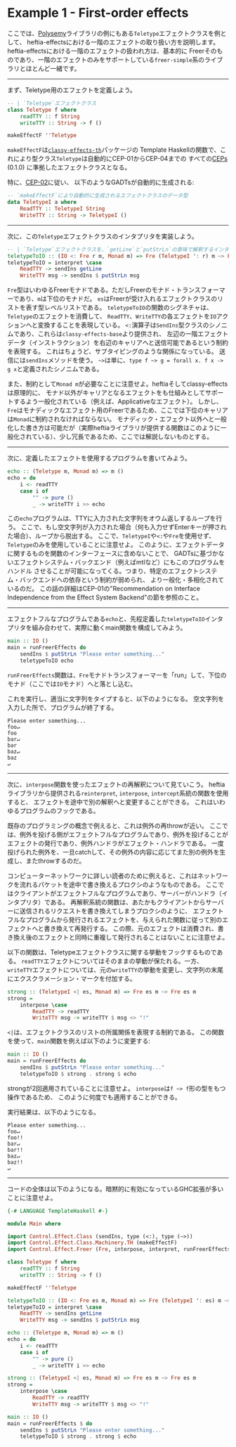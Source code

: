 # Example 1 - First-order effects

ここでは、[Polysemy](https://hackage.haskell.org/package/polysemy)ライブラリの例にもある`Teletype`エフェクトクラスを例として、
heftia-effectsにおける一階のエフェクトの取り扱い方を説明します。
heftia-effectsにおける一階のエフェクトの扱われ方は、基本的に
Freerそのものであり、一階のエフェクトのみをサポートしている`freer-simple`系のライブラリとほとんど一緒です。

---

まず、Teletype用のエフェクトを定義しよう。

```haskell
-- | `Teletype`エフェクトクラス
class Teletype f where
    readTTY :: f String
    writeTTY :: String -> f ()

makeEffectF ''Teletype
```

`makeEffectF`は[`classy-effects-th`](https://github.com/sayo-hs/classy-effects)パッケージの
Template Haskellの関数で、これにより型クラス`Teletype`は自動的にCEP-01からCEP-04までの
すべての[CEPs](https://github.com/sayo-hs/classy-effects/blob/master/CEPs/README.md) (0.1.0) に準拠したエフェクトクラスとなる。

特に、[CEP-02]((https://github.com/sayo-hs/classy-effects/blob/master/CEPs/CEP-02.md))に従い、
以下のようなGADTsが自動的に生成される:

```haskell
-- `makeEffectF`により自動的に生成されるエフェクトクラスのデータ型
data TeletypeI a where
    ReadTTY :: TeletypeI String
    WriteTTY :: String -> TeletypeI ()
```

---

次に、この`Teletype`エフェクトクラスのインタプリタを実装しよう。

```haskell
-- | `Teletype`エフェクトクラスを、`getLine`と`putStrLn`の意味で解釈するインタプリタ。
teletypeToIO :: (IO <: Fre r m, Monad m) => Fre (TeletypeI ': r) m ~> Fre r m
teletypeToIO = interpret \case
    ReadTTY -> sendIns getLine
    WriteTTY msg -> sendIns $ putStrLn msg
```

`Fre`型はいわゆるFreerモナドである。ただしFreerのモナド・トランスフォーマーであり、`m`は下位のモナドだ。
`es`はFreerが受け入れるエフェクトクラスのリストを表す型レベルリストである。
`teletypeToIO`の関数のシグネチャは、`Teletype`のエフェクトを消費して、
`ReadTTY`、`WriteTTY`の各エフェクトを`IO`アクションへと変換することを表現している。
`<:`演算子は`SendIns`型クラスのシノニムであり、これらは`classy-effects-base`より提供され、
左辺の一階エフェクトデータ（インストラクション）を右辺のキャリアへと送信可能であるという制約を表現する。
これはちょうど、サブタイピングのような関係になっている。
送信には`sendIns`メソッドを使う。
`~>`は単に、`type f ~> g = forall x. f x -> g x`と定義されたシノニムである。

また、制約として`Monad m`が必要なことに注意せよ。heftiaそしてclassy-effectsは原理的に、
モナド以外がキャリアとなるエフェクトをも仕組みとしてサポートするよう一般化されている（例えば、Applicativeなエフェクト）。
しかし、`Fre`はモナディックなエフェクト用のFreerであるため、ここでは下位のキャリアは`Monad`に制約されなければならない。
モナディック・エフェクト以外へと一般化した書き方は可能だが（実際heftiaライブラリが提供する関数はこのように一般化されている）、少し冗長であるため、ここでは解説しないものとする。

---

次に、定義したエフェクトを使用するプログラムを書いてみよう。

```haskell
echo :: (Teletype m, Monad m) => m ()
echo = do
    i <- readTTY
    case i of
        "" -> pure ()
        _ -> writeTTY i >> echo
```

この`echo`プログラムは、TTYに入力された文字列をオウム返しするループを行う。
ここで、もし空文字列が入力された場合（何も入力せずEnterキーが押された場合）、ループから脱出する。
ここで、`TeletypeI`や`<:`や`Fre`を使用せず、`Teletype`のみを使用していることに注意せよ。
このように、エフェクトデータに関するものを関数のインターフェースに含めないことで、
GADTsに基づかないエフェクトシステム・バックエンド（例えばmtlなど）にもこのプログラムをハンドル
させることが可能になってくる。つまり、特定のエフェクトシステム・バックエンドへの依存という制約が弱められ、
より一般化・多相化されているのだ。
この話の詳細はCEP-01の"Recommendation on Interface Independence from the Effect System Backend"の節を参照のこと。

---

エフェクトフルなプログラムである`echo`と、先程定義した`teletypeToIO`インタプリタを組み合わせて、実際に動くmain関数を構成してみよう。

```haskell
main :: IO ()
main = runFreerEffects do
    sendIns $ putStrLn "Please enter something..."
    teletypeToIO echo
```

`runFreerEffects`関数は、`Fre`モナドトランスフォーマーを「run」して、下位のモナド（ここでは`IO`モナド）へと落とし込む。

これを実行し、適当に文字列をタイプすると、以下のようになる。
空文字列を入力した所で、プログラムが終了する。

```
Please enter something...
foo↵
foo
bar↵
bar
baz↵
baz
↵
```

---

次に、`interpose`関数を使ったエフェクトの再解釈について見ていこう。
heftiaライブラリから提供される`reinterpret`, `interpose`, `intercept`系統の関数を使用すると、
エフェクトを途中で別の解釈へと変更することができる。
これはいわゆるプログラムのフックである。

既存のプログラミングの概念で例えると、これは例外の再throwが近い。
ここでは、例外を投げる側がエフェクトフルなプログラムであり、例外を投げることがエフェクトの発行であり、例外ハンドラがエフェクト・ハンドラである。
一度投げられた例外を、一旦catchして、その例外の内容に応じてまた別の例外を生成し、またthrowするのだ。

コンピューターネットワークに詳しい読者のために例えると、これはネットワークを流れるパケットを途中で書き換えるプロクシのようなものである。
ここではクライアントがエフェクトフルなプログラムであり、サーバーがハンドラ（インタプリタ）である。
再解釈系統の関数は、あたかもクライアントからサーバーに送信されるリクエストを書き換えてしまうプロクシのように、
エフェクトフルなプログラムから発行されるエフェクトを、与えられた関数に従って別のエフェクトへと書き換えて再発行する。
この際、元のエフェクトは消費され、書き換え後のエフェクトと同時に重複して発行されることはないことに注意せよ。

以下の関数は、Teletypeエフェクトクラスに関する挙動をフックするものである。
`readTTY`エフェクトについてはそのままの挙動が保たれる。一方、
`writeTTY`エフェクトについては、元の`writeTTY`の挙動を変更し、文字列の末尾にエクスクラメーション・マークを付加する。

```haskell
strong :: (TeletypeI <| es, Monad m) => Fre es m ~> Fre es m
strong =
    interpose \case
        ReadTTY -> readTTY
        WriteTTY msg -> writeTTY $ msg <> "!"
```

`<|`は、エフェクトクラスのリストの所属関係を表現する制約である。
この関数を使って、`main`関数を例えば以下のように変更する:

```haskell
main :: IO ()
main = runFreerEffects do
    sendIns $ putStrLn "Please enter something..."
    teletypeToIO $ strong . strong $ echo
```

strongが2回適用されていることに注意せよ。
`interpose`は`f ~> f`形の型をもつ操作であるため、
このように何度でも適用することができる。

実行結果は、以下のようになる。

```
Please enter something...
foo↵
foo!!
bar↵
bar!!
baz↵
baz!!
↵
```
---

コードの全体は以下のようになる。暗黙的に有効になっているGHC拡張が多いことに注意せよ。

```haskell
{-# LANGUAGE TemplateHaskell #-}

module Main where

import Control.Effect.Class (sendIns, type (<:), type (~>))
import Control.Effect.Class.Machinery.TH (makeEffectF)
import Control.Effect.Freer (Fre, interpose, interpret, runFreerEffects, type (<|))

class Teletype f where
    readTTY :: f String
    writeTTY :: String -> f ()

makeEffectF ''Teletype

teletypeToIO :: (IO <: Fre es m, Monad m) => Fre (TeletypeI ': es) m ~> Fre es m
teletypeToIO = interpret \case
    ReadTTY -> sendIns getLine
    WriteTTY msg -> sendIns $ putStrLn msg

echo :: (Teletype m, Monad m) => m ()
echo = do
    i <- readTTY
    case i of
        "" -> pure ()
        _ -> writeTTY i >> echo

strong :: (TeletypeI <| es, Monad m) => Fre es m ~> Fre es m
strong =
    interpose \case
        ReadTTY -> readTTY
        WriteTTY msg -> writeTTY $ msg <> "!"

main :: IO ()
main = runFreerEffects $ do
    sendIns $ putStrLn "Please enter something..."
    teletypeToIO $ strong . strong $ echo
```

